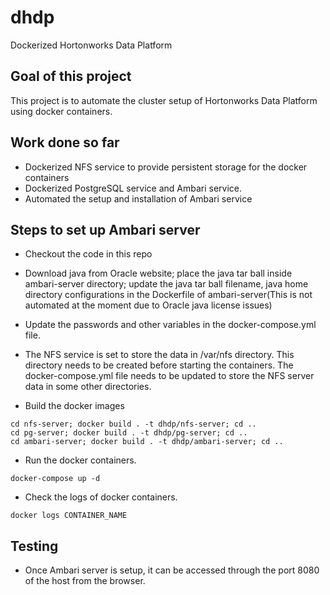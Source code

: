 # dhdp
Dockerized Hortonworks Data Platform

## Goal of this project
This project is to automate the cluster setup of Hortonworks Data Platform using docker containers.

## Work done so far

- Dockerized NFS service to provide persistent storage for the docker containers
- Dockerized PostgreSQL service and Ambari service.
- Automated the setup and installation of Ambari service

## Steps to set up Ambari server

- Checkout the code in this repo
- Download java from Oracle website; place the java tar ball inside ambari-server directory; update the java tar ball filename, java home directory configurations in the Dockerfile of ambari-server(This is not automated at the moment due to Oracle java license issues)
- Update the passwords and other variables in the docker-compose.yml file.
- The NFS service is set to store the data in /var/nfs directory. This directory needs to be created before starting the containers. The docker-compose.yml file needs to be updated to store the NFS server data in some other directories.

- Build the docker images
```
cd nfs-server; docker build . -t dhdp/nfs-server; cd ..
cd pg-server; docker build . -t dhdp/pg-server; cd ..
cd ambari-server; docker build . -t dhdp/ambari-server; cd ..
```

- Run the docker containers.
```
docker-compose up -d
```

- Check the logs of docker containers.
```
docker logs CONTAINER_NAME
```

## Testing
- Once Ambari server is setup, it can be accessed through the port 8080 of the host from the browser.
